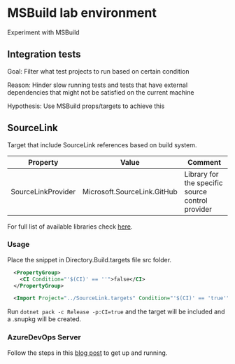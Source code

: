 # MSBuild lab environment

Experiment with MSBuild

## Integration tests

Goal: Filter what test projects to run based on certain condition

Reason: Hinder slow running tests and tests that have external dependencies that might not be satisfied on the current machine

Hypothesis: Use MSBuild props/targets to achieve this

## SourceLink

Target that include SourceLink references based on build system.

| Property | Value | Comment |
|----------|---------|---------|
| SourceLinkProvider | Microsoft.SourceLink.GitHub | Library for the specific source control provider |

For full list of available libraries check [here](https://github.com/dotnet/sourcelink).

### Usage

Place the snippet in Directory.Build.targets file src folder.

```xml
  <PropertyGroup>
    <CI Condition="'$(CI)' == ''">false</CI>
  </PropertyGroup>

  <Import Project="../SourceLink.targets" Condition="'$(CI)' == 'true'" />
```

Run `dotnet pack -c Release -p:CI=true` and the target will be included and a .snupkg will be created.

### AzureDevOps Server

Follow the steps in this [blog post](https://www.liftrtech.net/home/blog?name=ASP.NET-Core-Debugging-Nuget-Packages-with-AzureDevOps-VSTS-Symbol-Server) to get up and running.